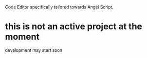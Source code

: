 Code Editor specifically tailored towards Angel Script.

# this is not an active project at the moment
development may start soon